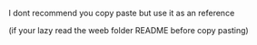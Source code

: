 I dont recommend you copy paste but use it as an reference 

(if your lazy read the weeb folder README before copy pasting)
